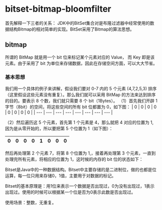 # bitset-bitmap-bloomfilter

首先解释一下三者的关系：
JDK中的BitSet集合对是布隆过滤器中经常使用的数据结构Bitmap的相对简单的实现。BitSet采用了Bitmap的算法思想。

## bitmap

所谓的 BitMap 就是用一个 bit 位来标记某个元素对应的 Value， 而 Key 即是该元素。由于采用了 bit 为单位来存储数据，因此在存储空间方面，可以大大节省。

### 基本思想

我们用一个具体的例子来讲解，假设我们要对 0-7 内的 5 个元素 (4,7,2,5,3) 排序（这里假设这些元素没有重复）。那么我们就可以采用 BitMap 的方法来达到排序的目的。要表示 8 个数，我们就只需要 8 个 bit（1Bytes）。
（1）首先我们开辟 1 字节（8bit）的空间，将这些空间的所有 bit 位都置为 0，如下图：
| 0   | 0   | 0   | 0   | 0   | 0   | 0   | 0   |
| --- | --- | --- | --- | --- | --- | --- | --- |

（2）然后遍历这 5 个元素，首先第 1 个元素是 4，那么就把 4 对应的位置为 1, 因为是从零开始的，所以要把第 5 个位置为 1（如下图）：

| 0   | 0   | 0   | 0   | 1   | 0   | 0   | 0   |
| --- | --- | --- | --- | --- | --- | --- | --- |

然后再处理第 2 个元素 7，将第 8 个位置为 1,，接着再处理第 3 个元素，一直到处理完所有元素，将相应的位置为 1，这时候的内存的 bit 位的状态如下：



Bitset是Java中的一种数据结构。Bitset中主要存储的是二进制位，做的也都是位运算，每一位只用来存储0，1值，主要用于对数据的标记。

Bitset的基本原理是：用1位来表示一个数据是否出现过，0为没有出现过，1表示出现过。使用的时候可以根据某一个位是否为0表示此数是否出现过。

使用场景：整数，无重复。
